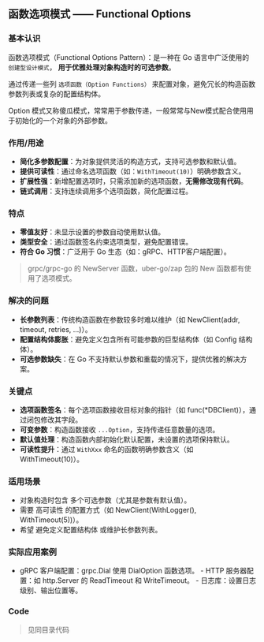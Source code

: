 ## 函数选项模式 —— Functional Options

### 基本认识

函数选项模式（Functional Options Pattern）：是一种在 Go 语言中广泛使用的 `创建型设计模式`， **用于优雅处理对象构造时的可选参数**。

通过传递一些列 `选项函数（Option Functions）` 来配置对象，避免冗长的构造函数参数列表或复杂的配置结构体。

Option 模式又称傻瓜模式，常常用于参数传递，一般常常与New模式配合使用用于初始化的一个对象的外部参数。

### 作用/用途
- **简化多参数配置**：为对象提供灵活的构造方式，支持可选参数和默认值。
- **提供可读性**：通过命名选项函数（如：`WithTimeout(10)`）明确参数含义。
- **扩展性强**：新增配置选项时，只需添加新的选项函数，**无需修改现有代码**。
- **链式调用**：支持连续调用多个选项函数，简化配置过程。

### 特点
- **零值友好**：未显示设置的参数自动使用默认值。
- **类型安全**：通过函数签名约束选项类型，避免配置错误。
- **符合 Go 习惯**：广泛用于 Go 生态（如：gRPC、HTTP客户端配置）。
> grpc/grpc-go 的 NewServer 函数，uber-go/zap 包的 New 函数都有使用了选项模式。

### 解决的问题
- **​长参数列表**：传统构造函数在参数较多时难以维护（如 NewClient(addr, timeout, retries, ...)）。
- ​**配置结构体膨胀**：避免定义包含所有可能参数的巨型结构体（如 Config 结构体）。
- ​**可选参数缺失**：在 Go 不支持默认参数和重载的情况下，提供优雅的解决方案。

### 关键点
- **选项函数签名**：每个选项函数接收目标对象的指针（如 func(*DBClient)），通过闭包修改其字段。
- ​**可变参数**：构造函数接收 `...Option`，支持传递任意数量的选项。
- **​默认值处理**：构造函数内部初始化默认配置，未设置的选项保持默认。
- **​可读性提升**：通过 `WithXxx` 命名的函数明确参数含义（如 WithTimeout(10)）。

### 适用场景
- 对象构造时包含 ​多个可选参数​（尤其是参数有默认值）。
- 需要 ​高可读性 的配置方式（如 NewClient(WithLogger(), WithTimeout(5))）。
- 希望 ​避免定义配置结构体 或维护长参数列表。

### 实际应用案例
- ​gRPC 客户端配置：grpc.Dial 使用 DialOption 函数选项。
​- HTTP 服务器配置：如 http.Server 的 ReadTimeout 和 WriteTimeout。
​- 日志库：设置日志级别、输出位置等。

### Code
> 见同目录代码